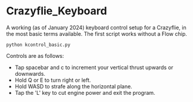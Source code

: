 # Crazyflie_Keyboard
A working (as of January 2024) keyboard control setup for a Crazyflie, in the most basic terms available. The first script works without a Flow chip.

```
python kcontrol_basic.py
```

Controls are as follows:

 - Tap spacebar and c to increment your vertical thrust upwards or downwards.
 - Hold Q or E to turn right or left.
 - Hold WASD to strafe along the horizontal plane.
 - Tap the 'L' key to cut engine power and exit the program.
